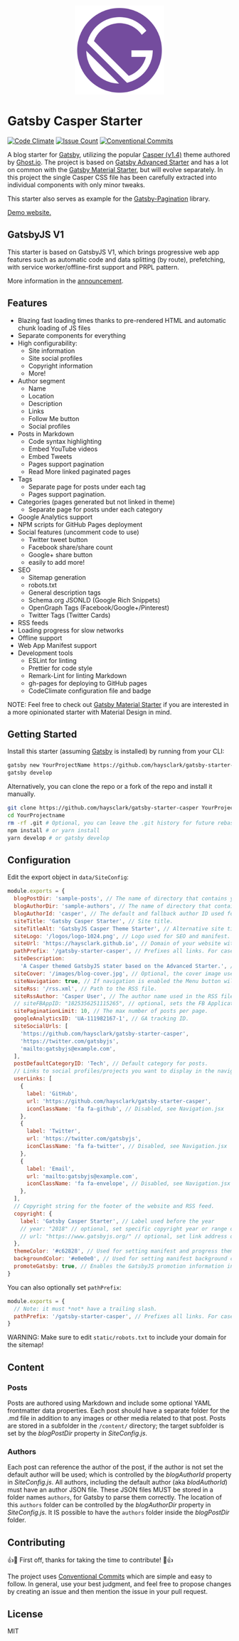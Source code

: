 <div align="center">
    <img src="static/logos/logo-1024.png" alt="Logo" width='200px' height='200px'/>
</div>

# Gatsby Casper Starter

[![Code Climate](https://codeclimate.com/github/haysclark/gatsby-starter-casper/badges/gpa.svg)](https://codeclimate.com/github/haysclark/gatsby-starter-casper)
[![Issue Count](https://codeclimate.com/github/haysclark/gatsby-starter-casper/badges/issue_count.svg)](https://codeclimate.com/github/haysclark/gatsby-starter-casper)
[![Conventional Commits](https://img.shields.io/badge/Conventional%20Commits-1.0.0-yellow.svg)](https://conventionalcommits.org)

A blog starter for [Gatsby](https://github.com/gatsbyjs/gatsby/), utilizing the popular [Casper (v1.4)](https://github.com/TryGhost/Casper/tree/1.4) theme authored by [Ghost.io](https://ghost.io/). The project is based on [Gatsby Advanced Starter](https://github.com/Vagr9K/gatsby-advanced-starter) and has a lot on common with the [Gatsby Material Starter](https://github.com/Vagr9K/gatsby-material-starter), but will evolve separately. In this project the single Casper CSS file has been carefully extracted into individual components with only minor tweaks.

This starter also serves as example for the [Gatsby-Pagination](https://github.com/infinitedescent/gatsby-pagination) library.

[Demo website.](https://haysclark.github.io/gatsby-starter-casper/)

## GatsbyJS V1

This starter is based on GatsbyJS V1, which brings progressive web app features such as automatic code and data splitting (by route), prefetching, with service worker/offline-first support and PRPL pattern.

More information in the [announcement](https://www.gatsbyjs.org/blog/gatsby-first-beta-release/).

## Features

- Blazing fast loading times thanks to pre-rendered HTML and automatic chunk loading of JS files
- Separate components for everything
- High configurability:
  - Site information
  - Site social profiles
  - Copyright information
  - More!
- Author segment
  - Name
  - Location
  - Description
  - Links
  - Follow Me button
  - Social profiles
- Posts in Markdown
  - Code syntax highlighting
  - Embed YouTube videos
  - Embed Tweets
  - Pages support pagination
  - Read More linked paginated pages
- Tags
  - Separate page for posts under each tag
  - Pages support pagination.
- Categories (pages generated but not linked in theme)
  - Separate page for posts under each category
- Google Analytics support
- NPM scripts for GitHub Pages deployment
- Social features (uncomment code to use)
  - Twitter tweet button
  - Facebook share/share count
  - Google+ share button
  - easily to add more!
- SEO
  - Sitemap generation
  - robots.txt
  - General description tags
  - Schema.org JSONLD (Google Rich Snippets)
  - OpenGraph Tags (Facebook/Google+/Pinterest)
  - Twitter Tags (Twitter Cards)
- RSS feeds
- Loading progress for slow networks
- Offline support
- Web App Manifest support
- Development tools
  - ESLint for linting
  - Prettier for code style
  - Remark-Lint for linting Markdown
  - gh-pages for deploying to GitHub pages
  - CodeClimate configuration file and badge

NOTE: Feel free to check out [Gatsby Material Starter](https://github.com/Vagr9K/gatsby-material-starter) if you are interested in a more opinionated starter with Material Design in mind.

## Getting Started

Install this starter (assuming [Gatsby](https://github.com/gatsbyjs/gatsby/) is installed) by running from your CLI:

```sh
gatsby new YourProjectName https://github.com/haysclark/gatsby-starter-casper
gatsby develop
```

Alternatively, you can clone the repo or a fork of the repo and install it manually.

```sh
git clone https://github.com/haysclark/gatsby-starter-casper YourProjectName # Clone the project
cd YourProjectname
rm -rf .git # Optional, you can leave the .git history for future rebasing
npm install # or yarn install
yarn develop # or gatsby develop
```

## Configuration

Edit the export object in `data/SiteConfig`:

```js
module.exports = {
  blogPostDir: 'sample-posts', // The name of directory that contains your posts.
  blogAuthorDir: 'sample-authors', // The name of directory that contains your authors.
  blogAuthorId: 'casper', // The default and fallback author ID used for blog posts without a defined author.
  siteTitle: 'Gatsby Casper Starter', // Site title.
  siteTitleAlt: 'GatsbyJS Casper Theme Starter', // Alternative site title for SEO.
  siteLogo: '/logos/logo-1024.png', // Logo used for SEO and manifest.
  siteUrl: 'https://haysclark.github.io', // Domain of your website without pathPrefix.
  pathPrefix: '/gatsby-starter-casper', // Prefixes all links. For cases when deployed to example.github.io/gatsby-starter-casper/.
  siteDescription:
    'A Casper themed GatsbyJS stater based on the Advanced Starter.', // Website description used for RSS feeds/meta description tag.
  siteCover: '/images/blog-cover.jpg', // Optional, the cover image used in header for home page.
  siteNavigation: true, // If navigation is enabled the Menu button will be visible
  siteRss: '/rss.xml', // Path to the RSS file.
  siteRssAuthor: 'Casper User', // The author name used in the RSS file
  // siteFBAppID: "1825356251115265", // optional, sets the FB Application ID for using app insights
  sitePaginationLimit: 10, // The max number of posts per page.
  googleAnalyticsID: 'UA-111982167-1', // GA tracking ID.
  siteSocialUrls: [
    'https://github.com/haysclark/gatsby-starter-casper',
    'https://twitter.com/gatsbyjs',
    'mailto:gatsbyjs@example.com',
  ],
  postDefaultCategoryID: 'Tech', // Default category for posts.
  // Links to social profiles/projects you want to display in the navigation bar.
  userLinks: [
    {
      label: 'GitHub',
      url: 'https://github.com/haysclark/gatsby-starter-casper',
      iconClassName: 'fa fa-github', // Disabled, see Navigation.jsx
    },
    {
      label: 'Twitter',
      url: 'https://twitter.com/gatsbyjs',
      iconClassName: 'fa fa-twitter', // Disabled, see Navigation.jsx
    },
    {
      label: 'Email',
      url: 'mailto:gatsbyjs@example.com',
      iconClassName: 'fa fa-envelope', // Disabled, see Navigation.jsx
    },
  ],
  // Copyright string for the footer of the website and RSS feed.
  copyright: {
    label: 'Gatsby Casper Starter', // Label used before the year
    // year: "2018" // optional, set specific copyright year or range of years, defaults to current year
    // url: "https://www.gatsbyjs.org/" // optional, set link address of copyright, defaults to site root
  },
  themeColor: '#c62828', // Used for setting manifest and progress theme colors.
  backgroundColor: '#e0e0e0', // Used for setting manifest background color.
  promoteGatsby: true, // Enables the GatsbyJS promotion information in footer.
}
```

You can also optionally set `pathPrefix`:

```js
module.exports = {
  // Note: it must *not* have a trailing slash.
  pathPrefix: '/gatsby-starter-casper', // Prefixes all links. For cases when deployed to example.github.io/gatsby-starter-casper/.
}
```

WARNING: Make sure to edit `static/robots.txt` to include your domain for the sitemap!

## Content

### Posts

Posts are authored using Markdown and include some optional YAML frontmatter data properties. Each post should have a separate folder for the .md file in addition to any images or other media related to that post. Posts are stored in a subfolder in the `/content/` directory; the target subfolder is set by the _blogPostDir_ property in _SiteConfig.js_.

### Authors

Each post can reference the author of the post, if the author is not set the default author will be used; which is controlled by the _blogAuthorId_ property in _SiteConfig.js_. All authors, including the default author (aka _blodAuthorId_) must have an author JSON file. These JSON files MUST be stored in a folder names `authors`, for Gatsby to parse them correctly. The location of this `authors` folder can be controlled by the _blogAuthorDir_ property in _SiteConfig.js_. It IS possible to have the `authors` folder inside the _blogPostDir_ folder.

## Contributing

👍🎉 First off, thanks for taking the time to contribute! 🎉👍

The project uses [Conventional Commits](https://conventionalcommits.org/) which are simple and easy to follow. In general, use your best judgment, and feel free to propose changes by creating an issue and then mention the issue in your pull request.

## License

MIT
